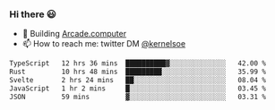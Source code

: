 ### Hi there 😃

- 🔨 Building [Arcade.computer](https://arcade.computer)
- 📫 How to reach me: twitter DM [@kernelsoe](https://twitter.com/kernelsoe)

<!--START_SECTION:waka-->

```txt
TypeScript   12 hrs 36 mins  ██████████▓░░░░░░░░░░░░░░   42.00 %
Rust         10 hrs 48 mins  █████████░░░░░░░░░░░░░░░░   35.99 %
Svelte       2 hrs 24 mins   ██░░░░░░░░░░░░░░░░░░░░░░░   08.04 %
JavaScript   1 hr 2 mins     █░░░░░░░░░░░░░░░░░░░░░░░░   03.45 %
JSON         59 mins         ▓░░░░░░░░░░░░░░░░░░░░░░░░   03.31 %
```

<!--END_SECTION:waka-->
